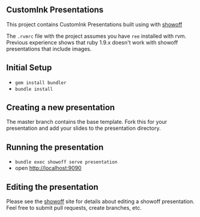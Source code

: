 ## CustomInk Presentations

This project contains CustomInk Presentations built using with [showoff](https://github.com/schacon/showoff)

The `.rvmrc` file with the project assumes you have `ree` installed with rvm.  Previous experience shows that ruby 1.9.x doesn't work with showoff presentations that include images.

## Initial Setup
* `gem install bundler`
* `bundle install`

## Creating a new presentation

The master branch contains the base template.  Fork this for your presentation and add your slides to the presentation directory.

## Running the presentation

* `bundle exec showoff serve presentation`
* open [http://localhost:9090](http://localhost:9090)

## Editing the presentation

Please see the [showoff](https://github.com/schacon/showoff) site for details about editing a showoff presentation.  Feel free to submit pull requests, create branches, etc.
